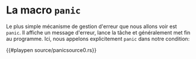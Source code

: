 # La macro `panic`

Le plus simple mécanisme de gestion d'erreur que nous allons voir est `panic`. Il affiche un message d'erreur, lance la tâche et généralement met fin au programme. Ici, nous appelons explicitement `panic` dans notre condition:

{{#playpen source/panicsource0.rs}}
